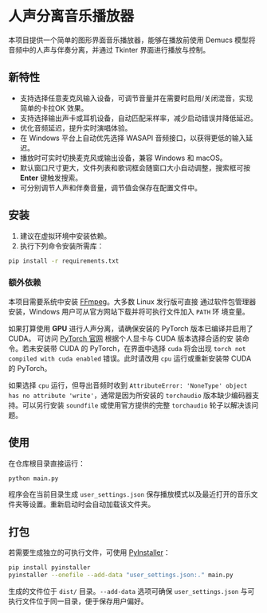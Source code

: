 # 人声分离音乐播放器

本项目提供一个简单的图形界面音乐播放器，能够在播放前使用 Demucs 模型将音频中的人声与伴奏分离，并通过 Tkinter 界面进行播放与控制。

## 新特性

- 支持选择任意麦克风输入设备，可调节音量并在需要时启用/关闭混音，实现简单的卡拉OK 效果。
- 支持选择输出声卡或耳机设备，自动匹配采样率，减少启动错误并降低延迟。
- 优化音频延迟，提升实时演唱体验。
- 在 Windows 平台上自动优先选择 WASAPI 音频接口，以获得更低的输入延迟。
- 播放时可实时切换麦克风或输出设备，兼容 Windows 和 macOS。
- 默认窗口尺寸更大，文件列表和歌词框会随窗口大小自动调整，搜索框可按 **Enter** 键触发搜索。
- 可分别调节人声和伴奏音量，调节值会保存在配置文件中。
## 安装

1. 建议在虚拟环境中安装依赖。
2. 执行下列命令安装所需库：

```bash
pip install -r requirements.txt
```

### 额外依赖

本项目需要系统中安装 [FFmpeg](https://ffmpeg.org/)。大多数 Linux 发行版可直接
通过软件包管理器安装，Windows 用户可从官方网站下载并将可执行文件加入 `PATH` 环
境变量。

如果打算使用 **GPU** 进行人声分离，请确保安装的 PyTorch 版本已编译并启用了 CUDA。
可访问 [PyTorch 官网](https://pytorch.org/) 根据个人显卡与 CUDA 版本选择合适的安
装命令。若未安装带 CUDA 的 PyTorch，在界面中选择 `cuda` 将会出现 `torch not compiled
with cuda enabled` 错误。此时请改用 `cpu` 运行或重新安装带 CUDA 的 PyTorch。

如果选择 `cpu` 运行，但导出音频时收到 `AttributeError: 'NoneType' object has no attribute 'write'`，通常是因为所安装的 `torchaudio` 版本缺少编码器支持。可以另行安装 `soundfile` 或使用官方提供的完整 `torchaudio` 轮子以解决该问题。

## 使用

在仓库根目录直接运行：

```bash
python main.py
```

程序会在当前目录生成 `user_settings.json` 保存播放模式以及最近打开的音乐文件夹等设置。重新启动时会自动加载该文件夹。

## 打包

若需要生成独立的可执行文件，可使用 [PyInstaller](https://pyinstaller.org/)：

```bash
pip install pyinstaller
pyinstaller --onefile --add-data "user_settings.json:." main.py
```

生成的文件位于 `dist/` 目录。`--add-data` 选项可确保 `user_settings.json` 与可执行文件位于同一目录，便于保存用户偏好。


